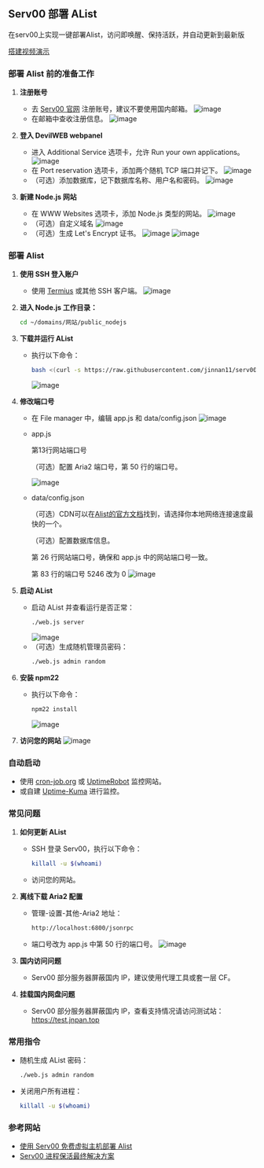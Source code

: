 ## Serv00 部署 AList

在serv00上实现一键部署Alist，访问即唤醒、保持活跃，并自动更新到最新版

[搭建视频演示](https://blog.jnpan.top/001%20Serv00搭建AList)

### 部署 Alist 前的准备工作

1. **注册账号**
   - 去 [Serv00 官网](https://www.serv00.com/) 注册账号，建议不要使用国内邮箱。
      ![image](https://github.com/user-attachments/assets/dc24b285-c7e9-44a2-9588-b656725c8c5e)
   - 在邮箱中查收注册信息。
      ![image](https://github.com/user-attachments/assets/030819cc-075a-4db8-bfd0-1748f5ef995f)

2. **登入 DevilWEB webpanel**
   - 进入 Additional Service 选项卡，允许 Run your own applications。
      ![image](https://github.com/user-attachments/assets/6472ea16-6ce5-469f-a67a-4879f637cffa)
   - 在 Port reservation 选项卡，添加两个随机 TCP 端口并记下。
      ![image](https://github.com/user-attachments/assets/81358b39-ddc7-4936-9268-c5e974bda2cd)
   - （可选）添加数据库，记下数据库名称、用户名和密码。
      ![image](https://github.com/user-attachments/assets/942a5588-3bef-4d53-b85e-cfd7fcf569e6)

3. **新建 Node.js 网站**
   - 在 WWW Websites 选项卡，添加 Node.js 类型的网站。
      ![image](https://github.com/user-attachments/assets/8fddad90-bba6-4253-803e-824f95151469)
   - （可选）自定义域名
      ![image](https://github.com/user-attachments/assets/060e7fef-e303-45bd-bf15-3bab20796ffa)
   - （可选）生成 Let's Encrypt 证书。
      ![image](https://github.com/user-attachments/assets/64db4859-67af-4501-9a62-ac1ee7fa0e15)
      ![image](https://github.com/user-attachments/assets/2bebed09-8dd2-4c5d-939c-ad6eded6dead)

### 部署 Alist

1. **使用 SSH 登入账户**
   - 使用 [Termius](https://termius.com/) 或其他 SSH 客户端。
      ![image](https://github.com/user-attachments/assets/6eb1fed0-ba38-417d-baf9-eb45defb9483)
     
2. **进入 Node.js 工作目录：**
     ```bash
     cd ~/domains/网站/public_nodejs
     ```

3. **下载并运行 AList**
   - 执行以下命令：
     ```bash
     bash <(curl -s https://raw.githubusercontent.com/jinnan11/serv00-alist/main/install_alist.sh)
     ```
      ![image](https://github.com/user-attachments/assets/8055b6f4-62eb-40d1-9ad1-e4458840a7e6)

4. **修改端口号**
   - 在 File manager 中，编辑 app.js 和 data/config.json
      ![image](https://github.com/user-attachments/assets/026aaa3d-d8db-4ebf-a422-45d3c74d02f7)
     
   - app.js

      第13行网站端口号
     
      （可选）配置 Aria2 端口号，第 50 行的端口号。
     
      ![image](https://github.com/user-attachments/assets/3ce529cb-5880-494d-895d-b875e7256f03)
     
   - data/config.json

      （可选）CDN可以在[Alist的官方文档](https://alist.nn.ci/zh/config/configuration.html#cdn)找到，请选择你本地网络连接速度最快的一个。
     
      （可选）配置数据库信息。
     
      第 26 行网站端口号，确保和 app.js 中的网站端口号一致。
     
      第 83 行的端口号 5246 改为 0
      ![image](https://github.com/user-attachments/assets/e736d97d-05e6-4c49-9fd7-afb8a201efe7)

5. **启动 AList**
   - 启动 AList 并查看运行是否正常：
     ```bash
     ./web.js server
     ```
      ![image](https://github.com/user-attachments/assets/be741399-fcf8-4e2b-9d44-397c1927b125)
   - （可选）生成随机管理员密码：
     ```bash
     ./web.js admin random
     ```

6. **安装 npm22**
   - 执行以下命令：
     ```bash
     npm22 install
     ```
      ![image](https://github.com/user-attachments/assets/3fecaf82-ed63-4a74-8b6c-22406cd634d3)
     
7. **访问您的网站**
      ![image](https://github.com/user-attachments/assets/c6e5bafd-2753-4bda-95c6-28ca1083ab8e)

### 自动启动

- 使用 [cron-job.org](https://console.cron-job.org/) 或 [UptimeRobot](https://uptimerobot.com/) 监控网站。
- 或自建 [Uptime-Kuma](https://github.com/louislam/uptime-kuma) 进行监控。

### 常见问题

1. **如何更新 AList**
   - SSH 登录 Serv00，执行以下命令：
     ```bash
     killall -u $(whoami)
     ```
   - 访问您的网站。

2. **离线下载 Aria2 配置**
   - 管理-设置-其他-Aria2 地址：
     ```bash
     http://localhost:6800/jsonrpc
     ```
   - 端口号改为 app.js 中第 50 行的端口号。
      ![image](https://github.com/user-attachments/assets/f18cdd5f-ecec-4c0d-bd0d-1fb49c5f40e1)


3. **国内访问问题**
   - Serv00 部分服务器屏蔽国内 IP，建议使用代理工具或套一层 CF。

4. **挂载国内网盘问题**
   - Serv00 部分服务器屏蔽国内 IP，查看支持情况请访问测试站：https://test.jnpan.top

### 常用指令

- 随机生成 AList 密码：
  ```bash
  ./web.js admin random
  ```
- 关闭用户所有进程：
  ```bash
  killall -u $(whoami)
  ```

### 参考网站

- [使用 Serv00 免费虚拟主机部署 Alist](https://zhuanlan.zhihu.com/p/680607217)
- [Serv00 进程保活最终解决方案](https://saika.us.kg/2024/08/15/serv00-keep-alive)
